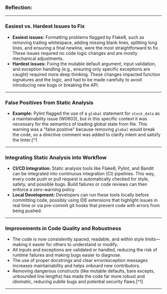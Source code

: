 ### Reflection:

---

### Easiest vs. Hardest Issues to Fix

- **Easiest issues:** Formatting problems flagged by Flake8, such as removing trailing whitespace, adding missing blank lines, splitting long lines, and ensuring a final newline, were the most straightforward to fix. These issues required no code logic changes and are mostly mechanical adjustments.
- **Hardest issues:** Fixing the mutable default argument, input validation, and exception handling (e.g., ensuring only specific exceptions are caught) required more deep thinking. These changes impacted function signatures and the logic, and had to be made carefully to avoid introducing new bugs or breaking the API.

***

### False Positives from Static Analysis

- **Example:** Pylint flagged the use of a `global` statement for `stock_data` as a maintainability issue (W0603), but in this specific context it was necessary for the semantics of loading global state from file. This warning was a "false positive" because removing `global` would break the code, so a directive comment was added to clarify intent and satisfy the linter.[^1

***

### Integrating Static Analysis into Workflow

- **CI/CD Integration:** Static analysis tools like Flake8, Pylint, and Bandit can be integrated into continuous integration (CI) pipelines. This way, every code push or pull request is automatically checked for style, safety, and possible bugs. Build failures or code reviews can then enforce a zero-warning policy.
- **Local Development:** Developers can run these tools locally before committing code, possibly using IDE extensions that highlight issues in real time or via pre-commit git hooks that prevent code with errors from being pushed.

***

### Improvements in Code Quality and Robustness

- The code is now consistently spaced, readable, and within style limits—making it easier for others to understand or modify.
- All inputs and exceptions are validated or handled, reducing the risk of runtime failures and making bugs easier to diagnose.
- The use of proper docstrings and clear error/exception messages increases maintainability and helps onboard new contributors.
- Removing dangerous constructs (like mutable defaults, bare excepts, unbounded line lengths) has made the code far more robust and idiomatic, reducing subtle bugs and potential security flaws.[^1]

---